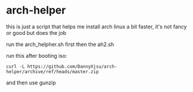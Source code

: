# arch-helper
this is just a script that helps me install arch linux a bit faster, it's not fancy or good but does the job

run the arch_helpher.sh first then the ah2.sh

run this after booting iso:

``curl -L https://github.com/DannyXjsu/arch-helper/archive/ref/heads/master.zip``

and then use gunzip
